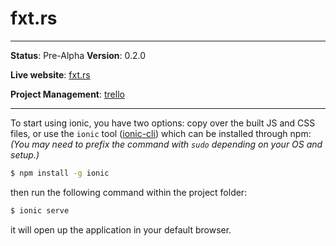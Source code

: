 fxt.rs
=====


----------
**Status**: Pre-Alpha
**Version**: 0.2.0

**Live website**: [fxt.rs][1]

**Project Management**: [trello][2]


----------

To start using ionic, you have two options: copy over the built JS and CSS files, or
use the `ionic` tool ([ionic-cli](https://github.com/driftyco/ionic-cli)) which can be installed through npm: _(You may need to prefix the command with `sudo` depending on your OS and setup.)_

```bash
$ npm install -g ionic
```

then run the following command within the project folder:
```bash
$ ionic serve
```

it will open up the application in your default browser.

  [1]: http://fxt.rs/
  [2]: https://trello.com/b/d1sNv2xL/fxtrs
